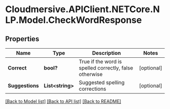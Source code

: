 # Cloudmersive.APIClient.NETCore.NLP.Model.CheckWordResponse
## Properties

Name | Type | Description | Notes
------------ | ------------- | ------------- | -------------
**Correct** | **bool?** | True if the word is spelled correctly, false otherwise | [optional] 
**Suggestions** | **List&lt;string&gt;** | Suggested spelling corrections | [optional] 

[[Back to Model list]](../README.md#documentation-for-models) [[Back to API list]](../README.md#documentation-for-api-endpoints) [[Back to README]](../README.md)

